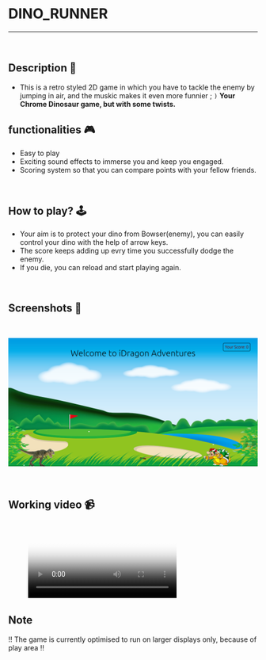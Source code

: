 # **DINO_RUNNER**

---

<br>

## **Description 📃** 
- This is a retro styled 2D game in which you have to tackle the enemy by jumping in air, and the muskic makes it even more funnier ; `)`
**Your Chrome Dinosaur game, but with some twists.**


## **functionalities 🎮** 
- Easy to play
- Exciting sound effects to immerse you and keep you engaged. 
- Scoring system so that you can compare points with your fellow friends.
<br>

## **How to play? 🕹️**
- Your aim is to protect your dino from Bowser(enemy), you can easily control your dino with the help of arrow keys.
- The score keeps adding up evry time you successfully dodge the enemy.
- If you die, you can reload and start playing again.

<br>

## **Screenshots 📸**

<br>

![Game image](../../assets/images/Dino_Runner_Game.png)

<br>

## **Working video 📹**
<!-- add your working video over here -->
<figure class="video_container">
  <video controls="true" allowfullscreen="true" poster="path/to/poster_image.png">
    <source src="path/to/video.mp4" type="video/mp4">
    <source src="path/to/video.ogg" type="video/ogg">
    <source src="path/to/video.webm" type="video/webm">
  </video>
</figure>




## **Note**
!! The game is currently optimised to run on larger displays only, because of play area !!